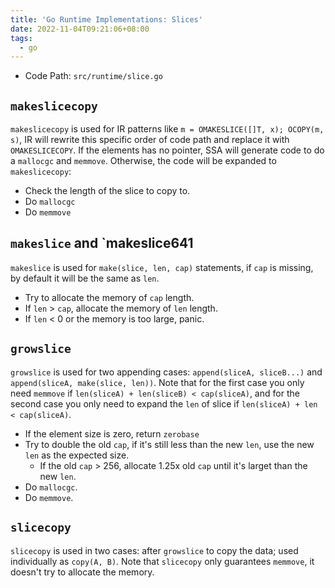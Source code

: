 ```yaml
---
title: 'Go Runtime Implementations: Slices'
date: 2022-11-04T09:21:06+08:00
tags:
  - go
---
```


- Code Path: `src/runtime/slice.go`

## `makeslicecopy`

`makeslicecopy` is used for IR patterns like `m = OMAKESLICE([]T, x); OCOPY(m, s)`, IR will rewrite
this specific order of code path and replace it with `OMAKESLICECOPY`. If the elements has no pointer,
SSA will generate code to do a `mallocgc` and `memmove`. Otherwise, the code will be expanded to `makeslicecopy`:

- Check the length of the slice to copy to.
- Do `mallocgc`
- Do `memmove`

## `makeslice` and `makeslice641

`makeslice` is used for `make(slice, len, cap)` statements, if `cap` is missing, by default it will be the same as `len`.

- Try to allocate the memory of `cap` length.
- If `len` > `cap`, allocate the memory of `len` length.
- If `len` < 0 or the memory is too large, panic.

## `growslice`

`growslice` is used for two appending cases: `append(sliceA, sliceB...)` and `append(sliceA, make(slice, len))`.
Note that for the first case you only need `memmove` if `len(sliceA) + len(sliceB) < cap(sliceA)`,
and for the second case you only need to expand the `len` of slice if `len(sliceA) + len < cap(sliceA)`.

- If the element size is zero, return `zerobase`
- Try to double the old `cap`, if it's still less than the new `len`, use the new `len` as the expected size.
  - If the old `cap` > 256, allocate 1.25x old `cap` until it's larget than the new `len`.
- Do `mallocgc`.
- Do `memmove`.

## `slicecopy`

`slicecopy` is used in two cases: after `growslice` to copy the data; used individually as `copy(A, B)`.
Note that `slicecopy` only guarantees `memmove`, it doesn't try to allocate the memory.
